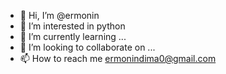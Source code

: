 - 👋 Hi, I’m @ermonin
- 👀 I’m interested in python
- 🌱 I’m currently learning ...
- 💞️ I’m looking to collaborate on ...
- 📫 How to reach me ermonindima0@gmail.com

<!---
ermonin/ermonin is a ✨ special ✨ repository because its `README.md` (this file) appears on your GitHub profile.
You can click the Preview link to take a look at your changes.
--->
